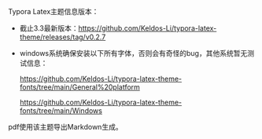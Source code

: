 Typora Latex主题信息版本：

- 截止3.3最新版本：https://github.com/Keldos-Li/typora-latex-theme/releases/tag/v0.2.7

- windows系统确保安装以下所有字体，否则会有奇怪的bug，其他系统暂无测试信息：

  https://github.com/Keldos-Li/typora-latex-theme-fonts/tree/main/General%20platform

  https://github.com/Keldos-Li/typora-latex-theme-fonts/tree/main/Windows

pdf使用该主题导出Markdown生成。


